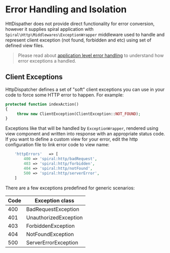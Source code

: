 # Error Handling and Isolation
HttDispather does not provide direct functionality for error conversion, however it supplies spiral application with `Spiral\Http\Middlewares\ExceptionWrapper` middleware used to handle and represent client exception (not found, forbidden and etc) using set of defined view files. 

> Please read about [application level error handling](/application/errors.md) to understand how error exceptions a handled.

## Client Exceptions
HttpDispatcher defines a set of "soft" client exceptions you can use in your code to force some HTTP error to happen. For example:

```php
protected function indexAction()
{
     throw new ClientException(ClientException::NOT_FOUND);
}
```

Exceptions like that will be handled by `ExceptionWrapper`, rendered using view component and written into response with an appropriate status code. If you want to define a custom view for your error, edit the http configuration file to link error code to view name:

```php
    'httpErrors'   => [
        400 => 'spiral:http/badRequest',
        403 => 'spiral:http/forbidden',
        404 => 'spiral:http/notFound',
        500 => 'spiral:http/serverError',
    ]
```

There are a few exceptions predefined for generic scenarios:

| Code | Exception class       |
| ---  | ---                   |
| 400  | BadRequestException   |
| 401  | UnauthorizedException |
| 403  | ForbiddenException    |
| 404  | NotFoundException     |
| 500  | ServerErrorException  |
